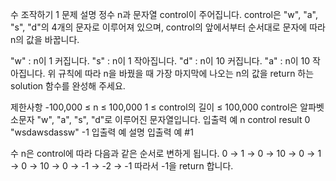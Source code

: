 수 조작하기 1
문제 설명
정수 n과 문자열 control이 주어집니다. control은 "w", "a", "s", "d"의 4개의 문자로 이루어져 있으며, control의 앞에서부터 순서대로 문자에 따라 n의 값을 바꿉니다.

"w" : n이 1 커집니다.
"s" : n이 1 작아집니다.
"d" : n이 10 커집니다.
"a" : n이 10 작아집니다.
위 규칙에 따라 n을 바꿨을 때 가장 마지막에 나오는 n의 값을 return 하는 solution 함수를 완성해 주세요.

제한사항
-100,000 ≤ n ≤ 100,000
1 ≤ control의 길이 ≤ 100,000
control은 알파벳 소문자 "w", "a", "s", "d"로 이루어진 문자열입니다.
입출력 예
n	control	result
0	"wsdawsdassw"	-1
입출력 예 설명
입출력 예 #1

수 n은 control에 따라 다음과 같은 순서로 변하게 됩니다.
0 → 1 → 0 → 10 → 0 → 1 → 0 → 10 → 0 → -1 → -2 → -1
따라서 -1을 return 합니다.